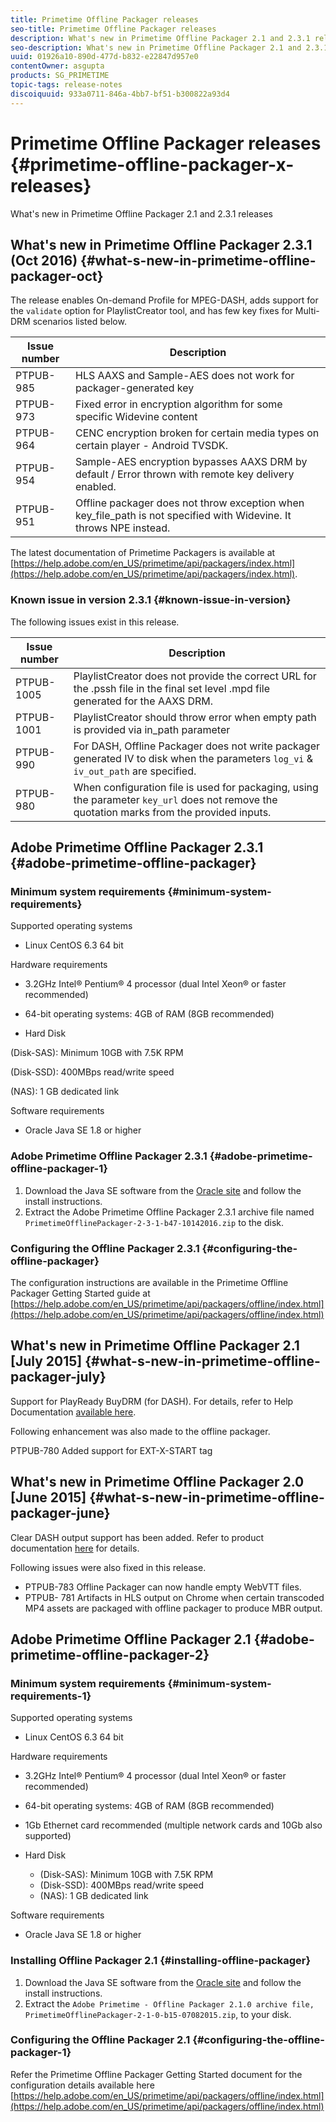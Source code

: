 ```yaml
---
title: Primetime Offline Packager releases
seo-title: Primetime Offline Packager releases
description: What's new in Primetime Offline Packager 2.1 and 2.3.1 releases
seo-description: What's new in Primetime Offline Packager 2.1 and 2.3.1 releases
uuid: 01926a10-890d-477d-b832-e22847d957e0
contentOwner: asgupta
products: SG_PRIMETIME
topic-tags: release-notes
discoiquuid: 933a0711-846a-4bb7-bf51-b300822a93d4
---
```


# Primetime Offline Packager releases {#primetime-offline-packager-x-releases}

What's new in Primetime Offline Packager 2.1 and 2.3.1 releases

## What's new in Primetime Offline Packager 2.3.1 (Oct 2016)  {#what-s-new-in-primetime-offline-packager-oct}

The release enables On-demand Profile for MPEG-DASH, adds support for the `validate` option for PlaylistCreator tool, and has few key fixes for Multi-DRM scenarios listed below.

| **Issue number** |**Description** |
|---|---|
| PTPUB-985 |HLS AAXS and Sample-AES does not work for packager-generated key |
| PTPUB-973 |Fixed error in encryption algorithm for some specific Widevine content |
| PTPUB-964 |CENC encryption broken for certain media types on certain player - Android TVSDK. |
| PTPUB-954 |Sample-AES encryption bypasses AAXS DRM by default / Error thrown with remote key delivery enabled. |
| PTPUB-951 |Offline packager does not throw exception when key_file_path is not specified with Widevine. It throws NPE instead. |

The latest documentation of Primetime Packagers is available at [https://help.adobe.com/en_US/primetime/api/packagers/index.html](https://help.adobe.com/en_US/primetime/api/packagers/index.html).

### Known issue in version 2.3.1 {#known-issue-in-version}

The following issues exist in this release.

| **Issue number** |**Description** |
|---|---|
| PTPUB-1005 |PlaylistCreator does not provide the correct URL for the .pssh file in the final set level .mpd file generated for the AAXS DRM. |
| PTPUB-1001 |PlaylistCreator should throw error when empty path is provided via in_path parameter |
| PTPUB-990 |For DASH, Offline Packager does not write packager generated IV to disk when the parameters `log_vi` & `iv_out_path` are specified. |
| PTPUB-980 |When configuration file is used for packaging, using the parameter `key_url` does not remove the quotation marks from the provided inputs. |

## Adobe Primetime Offline Packager 2.3.1 {#adobe-primetime-offline-packager}

### Minimum system requirements {#minimum-system-requirements}

Supported operating systems

* Linux CentOS 6.3 64 bit

Hardware requirements

* 3.2GHz Intel® Pentium® 4 processor (dual Intel Xeon® or faster recommended)

* 64-bit operating systems: 4GB of RAM (8GB recommended)

* Hard Disk

(Disk-SAS): Minimum 10GB with 7.5K RPM

(Disk-SSD): 400MBps read/write speed

(NAS): 1 GB dedicated link

Software requirements

* Oracle Java SE 1.8 or higher

### Adobe Primetime Offline Packager 2.3.1 {#adobe-primetime-offline-packager-1}

1. Download the Java SE software from the [Oracle site](https://www.oracle.com/technetwork/java/javase/downloads/index.html) and follow the install instructions.
1. Extract the Adobe Primetime Offline Packager 2.3.1 archive file named `PrimetimeOfflinePackager-2-3-1-b47-10142016.zip` to the disk.

### Configuring the Offline Packager 2.3.1 {#configuring-the-offline-packager}

The configuration instructions are available in the Primetime Offline Packager Getting Started guide at [https://help.adobe.com/en_US/primetime/api/packagers/offline/index.html](https://help.adobe.com/en_US/primetime/api/packagers/offline/index.html)

## What's new in Primetime Offline Packager 2.1 [July 2015] {#what-s-new-in-primetime-offline-packager-july}

Support for PlayReady BuyDRM (for DASH). For details, refer to Help Documentation [available here](https://help.adobe.com/en_US/primetime/api/packagers/offline/index.html).

Following enhancement was also made to the offline packager.

PTPUB-780 Added support for EXT-X-START tag

## What's new in Primetime Offline Packager 2.0 [June 2015] {#what-s-new-in-primetime-offline-packager-june}

Clear DASH output support has been added. Refer to product documentation [here](https://help.adobe.com/en_US/primetime/api/packagers/offline/index.html) for details.

Following issues were also fixed in this release.

* PTPUB-783 Offline Packager can now handle empty WebVTT files.
* PTPUB- 781 Artifacts in HLS output on Chrome when certain transcoded MP4 assets are packaged with offline packager to produce MBR output.

## Adobe Primetime Offline Packager 2.1 {#adobe-primetime-offline-packager-2}

### Minimum system requirements {#minimum-system-requirements-1}

Supported operating systems

* Linux CentOS 6.3 64 bit

Hardware requirements

* 3.2GHz Intel® Pentium® 4 processor (dual Intel Xeon® or faster recommended)

* 64-bit operating systems: 4GB of RAM (8GB recommended)

* 1Gb Ethernet card recommended (multiple network cards and 10Gb also supported)

* Hard Disk

  * (Disk-SAS): Minimum 10GB with 7.5K RPM
  * (Disk-SSD): 400MBps read/write speed
  * (NAS): 1 GB dedicated link

Software requirements

* Oracle Java SE 1.8 or higher

### Installing Offline Packager 2.1 {#installing-offline-packager}

1. Download the Java SE software from the [Oracle site](https://www.oracle.com/technetwork/java/javase/downloads/index.html) and follow the install instructions. 
1. Extract the `Adobe Primetime - Offline Packager 2.1.0 archive file, PrimetimeOfflinePackager-2-1-0-b15-07082015.zip`, to your disk.

### Configuring the Offline Packager 2.1 {#configuring-the-offline-packager-1}

Refer the Primetime Offline Packager Getting Started document for the configuration details available here [https://help.adobe.com/en_US/primetime/api/packagers/offline/index.html](https://help.adobe.com/en_US/primetime/api/packagers/offline/index.html)